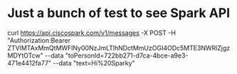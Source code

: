 # Just a bunch of test to see Spark API

curl https://api.ciscospark.com/v1/messages -X POST -H 
"Authorization:Bearer ZTVlMTAxMmQtMWFlNy00NzJmLTlhNDctMmUzOGI4ODc5MTE3NWRlZjgzMDYtOTcw" --data "toPersonId=722bb271-d7ca-4bce-a9e3-471e4412fa77" --data "text=Hi%20Sparky"
